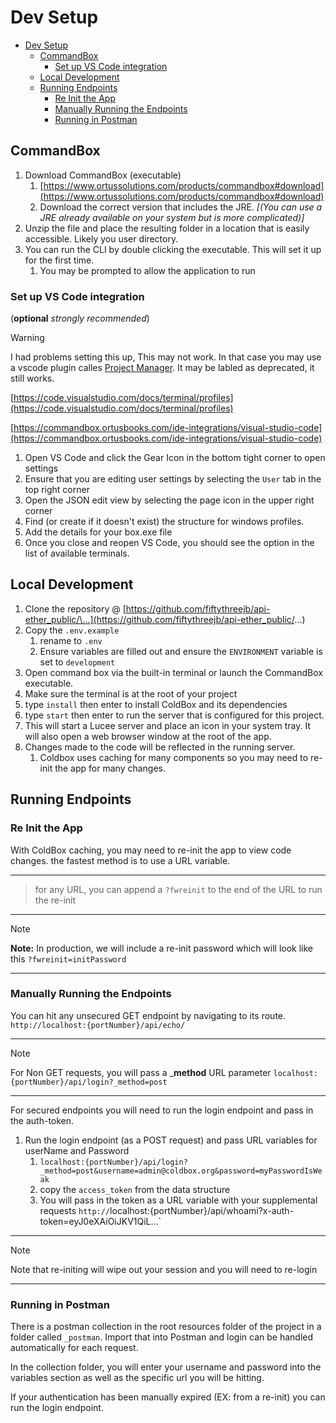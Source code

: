 # Dev Setup

* [Dev Setup](#dev-setup)
	* [CommandBox](#commandbox)
		* [Set up VS Code integration](#set-up-vs-code-integration)
	* [Local Development](#local-development)
	* [Running Endpoints](#running-endpoints)
		* [Re Init the App](#re-init-the-app)
		* [Manually Running the Endpoints](#manually-running-the-endpoints)
		* [Running in Postman](#running-in-postman)

## CommandBox

1. Download CommandBox (executable)
    1. [https://www.ortussolutions.com/products/commandbox#download](https://www.ortussolutions.com/products/commandbox#download)
    2. Download the correct version that includes the JRE. *[(You can
        use a JRE already available on your system but is more
        complicated)]*
2. Unzip the file and place the resulting folder in a location that is
    easily accessible. Likely you user directory.
3. You can run the CLI by double clicking the executable. This will set
    it up for the first time.
    1. You may be prompted to allow the application to run

### Set up VS Code integration

(**optional** *strongly recommended*)

> [!WARNING]
> I had problems setting this up, This may not work. In that case you may use a vscode plugin calles [Project Manager](https://marketplace.visualstudio.com/items?itemName=alefragnani.project-manager). It may be labled as deprecated, it still works.

[https://code.visualstudio.com/docs/terminal/profiles](https://code.visualstudio.com/docs/terminal/profiles)

[https://commandbox.ortusbooks.com/ide-integrations/visual-studio-code](https://commandbox.ortusbooks.com/ide-integrations/visual-studio-code)

1. Open VS Code and click the Gear Icon in the bottom tight corner to
    open settings
2. Ensure that you are editing user settings by selecting the `User`
    tab in the top right corner
3. Open the JSON edit view by selecting the page icon in the upper
    right corner
4. Find (or create if it doesn't exist) the structure for windows
    profiles.
5. Add the details for your box.exe file
6. Once you close and reopen VS Code, you should see the option in the
    list of available terminals.

## Local Development

1. Clone the repository @
    [https://github.com/fiftythreejb/api-ether_public/\...](https://github.com/fiftythreejb/api-ether_public/...)
2. Copy the `.env.example`
    1. rename to `.env`
    2. Ensure variables are filled out and ensure the `ENVIRONMENT` variable is set to `development`
3. Open command box via the built-in terminal or launch the CommandBox executable.
4. Make sure the terminal is at the root of your project
5. type `install` then enter to install ColdBox and its dependencies
6. type `start` then enter to run the server that is configured for this project.
7. This will start a Lucee server and place an icon in your system  tray. It will also open a web browser window at the root of the app.
8. Changes made to the code will be reflected in the running server.
    1. Coldbox uses caching for many components so you may need to re-init the app for many changes.

## Running Endpoints

### Re Init the App

With ColdBox caching, you may need to re-init the app to view code
changes. the fastest method is to use a URL variable.

  ----
  > for any URL, you can append a `?fwreinit` to the end of the URL to run the re-init
  ----
  > [!NOTE]
  >**Note:** In production, we will include a re-init password which will look like this `?fwreinit=initPassword`
  ----

### Manually Running the Endpoints

You can hit any unsecured GET endpoint by navigating to its route. `http://localhost:{portNumber}/api/echo/`

  ----
  > [!NOTE]
  > For Non GET requests, you will pass a \_**method** URL parameter `localhost:{portNumber}/api/login?_method=post`
  ----

For secured endpoints you will need to run the login endpoint and pass in the auth-token.

1. Run the login endpoint (as a POST request) and pass URL variables for userName and Password
    1. `localhost:{portNumber}/api/login?_method=post&username=admin@coldbox.org&password=myPasswordIsWeak`
    2. copy the `access_token` from the data structure
    3. You will pass in the token as a URL variable with your supplemental requests `http://`localhost:{portNumber}/api/whoami?x-auth-token=eyJ0eXAiOiJKV1QiL...`

  ----
  > [!NOTE]
  > Note that re-initing will wipe out your session and you will need to re-login
  ----

### Running in Postman

There is a postman collection in the root resources folder of the project in a folder called `_postman`. Import that into Postman and login can be handled automatically for each request.

In the collection folder, you will enter your username and password into the variables section as well as the specific url you will be hitting.

If your authentication has been manually expired (EX: from a re-init) you can run the login endpoint.
